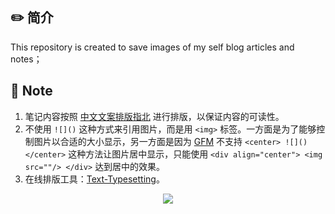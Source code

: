 ## :pencil2: 简介

This repository is created to save images of my self blog articles and notes；

## :memo: Note

1. 笔记内容按照 [中文文案排版指北](https://github.com/sparanoid/chinese-copywriting-guidelines/blob/master/README.zh-CN.md) 进行排版，以保证内容的可读性。
2. 不使用 `![]()` 这种方式来引用图片，而是用 `<img>` 标签。一方面是为了能够控制图片以合适的大小显示，另一方面是因为 [GFM](https://github.github.com/gfm/) 不支持 `<center> ![]() </center>` 这种方法让图片居中显示，只能使用 `<div align="center"> <img src=""/> </div>` 达到居中的效果。
3. 在线排版工具：[Text-Typesetting](https://github.com/CyC2018/Text-Typesetting)。

<div align="center">  <img src="https://cdn.jsdelivr.net/gh/Xbai-hang/blog-images/www.xbai-hang.com/imgdefault.jpg" width=""/> </div><br>